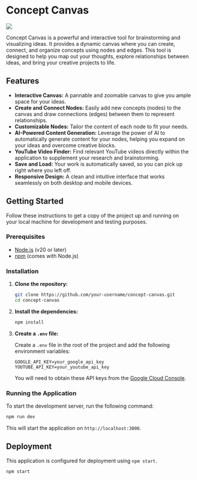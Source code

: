 # Concept Canvas

[![](https://img.shields.io/badge/Test%20Now-Click%20Here-brightgreen)](https://conceptit.sahildhavale.works/)

Concept Canvas is a powerful and interactive tool for brainstorming and visualizing ideas. It provides a dynamic canvas where you can create, connect, and organize concepts using nodes and edges. This tool is designed to help you map out your thoughts, explore relationships between ideas, and bring your creative projects to life.

## Features

*   **Interactive Canvas:** A pannable and zoomable canvas to give you ample space for your ideas.
*   **Create and Connect Nodes:** Easily add new concepts (nodes) to the canvas and draw connections (edges) between them to represent relationships.
*   **Customizable Nodes:** Tailor the content of each node to fit your needs.
*   **AI-Powered Content Generation:** Leverage the power of AI to automatically generate content for your nodes, helping you expand on your ideas and overcome creative blocks.
*   **YouTube Video Finder:** Find relevant YouTube videos directly within the application to supplement your research and brainstorming.
*   **Save and Load:** Your work is automatically saved, so you can pick up right where you left off.
*   **Responsive Design:** A clean and intuitive interface that works seamlessly on both desktop and mobile devices.

## Getting Started

Follow these instructions to get a copy of the project up and running on your local machine for development and testing purposes.

### Prerequisites

*   [Node.js](https://nodejs.org/) (v20 or later)
*   [npm](https://www.npmjs.com/) (comes with Node.js)

### Installation

1.  **Clone the repository:**

    ```bash
    git clone https://github.com/your-username/concept-canvas.git
    cd concept-canvas
    ```

2.  **Install the dependencies:**

    ```bash
    npm install
    ```

3.  **Create a `.env` file:**

    Create a `.env` file in the root of the project and add the following environment variables:

    ```
    GOOGLE_API_KEY=your_google_api_key
    YOUTUBE_API_KEY=your_youtube_api_key
    ```

    You will need to obtain these API keys from the [Google Cloud Console](https://console.cloud.google.com/).


### Running the Application

To start the development server, run the following command:

```bash
npm run dev
```

This will start the application on `http://localhost:3000`.

## Deployment

This application is configured for deployment using `npm start`.

```bash
npm start
```
